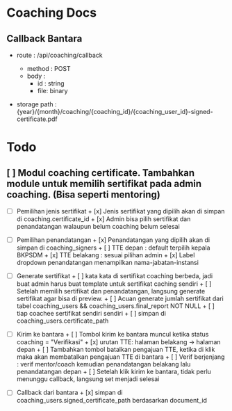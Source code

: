 # Coaching Docs


## Callback Bantara
- route : /api/coaching/callback
	- method : POST
	- body : 
		- id : string
		- file: binary

- storage path : {year}/{month}/coaching/{coaching_id}/{coaching_user_id}-signed-certificate.pdf


# Todo
## [ ] Modul coaching certificate. Tambahkan module untuk memilih sertifikat pada admin coaching. (Bisa seperti mentoring)

- [ ] Pemilihan jenis sertifikat
		+ [x] Jenis sertifikat yang dipilih akan di simpan di coaching.certificate_id
		+ [x] Admin bisa pilih sertifikat dan penandatangan walaupun belum coaching belum selesai

- [ ] Pemilihan penandatangan
		+ [x] Penandatangan yang dipilih akan di simpan di coaching_signers
		+ [ ] TTE depan : default terpilih kepala BKPSDM
		+ [x] TTE belakang : sesuai pilihan admin
		+ [x] Label dropdown penandatangan menampilkan nama-jabatan-instansi

- [ ] Generate sertifikat
		+ [ ] kata kata di sertifikat coaching berbeda, jadi buat admin harus buat template untuk sertifikat caching sendiri
		+ [ ] Setelah memilih sertifikat dan penandatangan, langsung generate sertifikat agar bisa di preview.
		+ [ ] Acuan generate jumlah sertifikat dari tabel coaching_users && coaching_users.final_report NOT NULL
		+ [ ] tiap coachee sertifikat sendiri sendiri
		+ [ ] simpan di coaching_users.certificate_path

- [ ] Kirim ke bantara
		+ [ ] Tombol kirim ke bantara muncul ketika status coaching = "Verifikasi"
		+ [x] urutan TTE: halaman belakang -> halaman depan
		+ [ ] Tambahkan tombol batalkan pengajuan TTE, ketika di klik maka akan membatalkan pengajuan TTE di bantara
		+ [ ] Verif berjenjang : verif mentor/coach kemudian penandatangan belakang lalu penandatangan depan
		+ [ ] Setelah klik kirim ke bantara, tidak perlu menunggu callback, langsung set menjadi selesai

- [ ] Callback dari bantara
		+ [x] simpan di coaching_users.signed_certificate_path berdasarkan document_id



